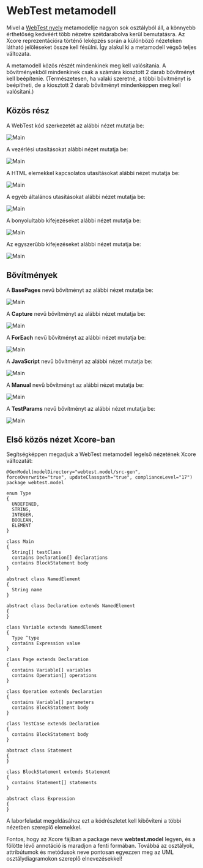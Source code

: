 # WebTest metamodell

Mivel a [WebTest nyelv](WebTestLanguageSpecification.md) metamodellje nagyon sok osztályból áll, a könnyebb érthetőség kedvéért több nézetre szétdarabolva kerül bemutatásra. Az Xcore reprezentációra történő leképzés során a különböző nézeteken látható jelöléseket össze kell fésülni. Így alakul ki a metamodell végső teljes változata.

A metamodell közös részét mindenkinek meg kell valósítania. A bővítményekből mindenkinek csak a számára kiosztott 2 darab bővítményt kell beépítenie. (Természetesen, ha valaki szeretné, a többi bővítményt is beépítheti, de a kiosztott 2 darab bővítményt mindenképpen meg kell valósítani.)

## Közös rész

A WebTest kód szerkezetét az alábbi nézet mutatja be:

![Main](images/WebTest-Main.png)

A vezérlési utasításokat alábbi nézet mutatja be:

![Main](images/WebTest-Statements1.png)

A HTML elemekkel kapcsolatos utasításokat alábbi nézet mutatja be:

![Main](images/WebTest-Statements2.png)

A egyéb általános utasításokat alábbi nézet mutatja be:

![Main](images/WebTest-Statements3.png)

A bonyolultabb kifejezéseket alábbi nézet mutatja be:

![Main](images/WebTest-Expressions1.png)

Az egyszerűbb kifejezéseket alábbi nézet mutatja be:

![Main](images/WebTest-Expressions2.png)

## Bővítmények

A **BasePages** nevű bővítményt az alábbi nézet mutatja be:

![Main](images/WebTest-Extra-BasePages.png)

A **Capture** nevű bővítményt az alábbi nézet mutatja be:

![Main](images/WebTest-Extra-Capture.png)

A **ForEach** nevű bővítményt az alábbi nézet mutatja be:

![Main](images/WebTest-Extra-ForEach.png)

A **JavaScript** nevű bővítményt az alábbi nézet mutatja be:

![Main](images/WebTest-Extra-JavaScript.png)

A **Manual** nevű bővítményt az alábbi nézet mutatja be:

![Main](images/WebTest-Extra-Manual.png)

A **TestParams** nevű bővítményt az alábbi nézet mutatja be:

![Main](images/WebTest-Extra-TestParams.png)

## Első közös nézet Xcore-ban

Segítségképpen megadjuk a WebTest metamodell legelső nézetének Xcore változatát:

```
@GenModel(modelDirectory="webtest.model/src-gen", forceOverwrite="true", updateClasspath="true", complianceLevel="17")
package webtest.model

enum Type
{
  UNDEFINED,
  STRING,
  INTEGER,
  BOOLEAN,
  ELEMENT
}

class Main
{
  String[] testClass
  contains Declaration[] declarations
  contains BlockStatement body
}

abstract class NamedElement
{
  String name
}

abstract class Declaration extends NamedElement
{
}

class Variable extends NamedElement
{
  Type ^type
  contains Expression value
}

class Page extends Declaration
{
  contains Variable[] variables
  contains Operation[] operations
}

class Operation extends Declaration
{
  contains Variable[] parameters
  contains BlockStatement body
}

class TestCase extends Declaration
{
  contains BlockStatement body
}

abstract class Statement
{
}

class BlockStatement extends Statement
{
  contains Statement[] statements
}

abstract class Expression
{
} 
```

A laborfeladat megoldásához ezt a kódrészletet kell kibővíteni a többi nézetben szereplő elemekkel.

Fontos, hogy az Xcore fájlban a package neve **webtest.model** legyen, és a fölötte lévő annotáció is maradjon a fenti formában. Továbbá az osztályok, attribútumok és metódusok neve pontosan egyezzen meg az UML osztálydiagramokon szereplő elnevezésekkel!
